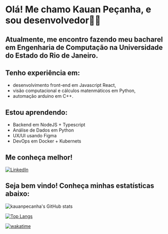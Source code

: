 # Olá! Me chamo Kauan Peçanha, e sou desenvolvedor👋🏽

## Atualmente, me encontro fazendo meu bacharel em Engenharia de Computação na Universidade do Estado do Rio de Janeiro.

## Tenho experiência em:
  - desenvolvimento front-end em Javascript React,
  - visão computacional e cálculos matenmáticos em Python,
  - automação arduino em C++.

## Estou aprendendo:
  - Backend em NodeJS + Typescript
  - Análise de Dados em Python
  - UX/UI usando Figma
  - DevOps em Docker + Kubernets

## Me conheça melhor!
[![LinkedIn](https://img.shields.io/badge/LinkedIn-0077B5?style=for-the-badge&logo=linkedin&logoColor=white)](www.linkedin.com/in/kauan-peçanha-171539241)

## Seja bem vindo! Conheça minhas estatísticas abaixo:

![kauanpecanha's GitHub stats](https://github-readme-stats.vercel.app/api?username=kauanpecanha&count_private=true&hide=stars&theme=midnight-purple)

[![Top Langs](https://github-readme-stats.vercel.app/api/top-langs/?username=kauanpecanha&hide=jupyter%20notebook,c%2B%2B)](https://github.com/kauanpecanha/github-readme-stats)

[![wakatime](https://wakatime.com/badge/user/2c59aa78-1393-4679-bb13-0525ed47791b.svg)](https://wakatime.com/@2c59aa78-1393-4679-bb13-0525ed47791b)

<!-- [![kauanpecanha's WakaTime stats](https://github-readme-stats.vercel.app/api/wakatime?username=kauanpecanha)](https://github.com/kauanpecanha/github-readme-stats) -->
